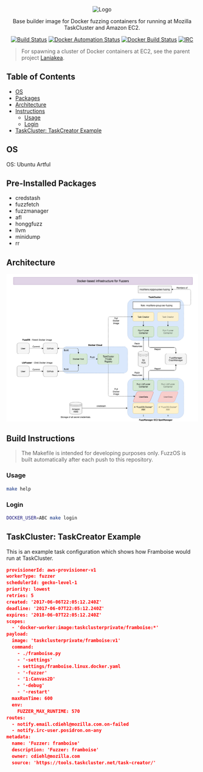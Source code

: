 <p align="center">
  <img src="https://github.com/posidron/posidron.github.io/raw/master/static/images/fuzzos.png" alt="Logo" />
</p>

<p align="center">
Base builder image for Docker fuzzing containers for running at Mozilla TaskCluster and Amazon EC2.
</p>

<p align="center">
  <a href="https://travis-ci.org/MozillaSecurity/fuzzos"><img src="https://api.travis-ci.org/MozillaSecurity/fuzzos.svg?branch=master" alt="Build Status"></a>
  <a href="https://hub.docker.com"><img src="https://img.shields.io/docker/automated/taskclusterprivate/fuzzos.svg" alt="Docker Automation Status"></a>
  <a href="https://hub.docker.com"><img src="https://img.shields.io/docker/build/taskclusterprivate/fuzzos.svg" alt="Docker Build Status"></a>
  <a href="https://www.irccloud.com/invite?channel=%23fuzzing&amp;hostname=irc.mozilla.org&amp;port=6697&amp;ssl=1"><img src="https://img.shields.io/badge/IRC-%23fuzzing-1e72ff.svg?style=flat" alt="IRC"></a>
</p>


> For spawning a cluster of Docker containers at EC2, see the parent project <a href="https://github.com/MozillaSecurity/laniakea/">Laniakea</a>.


<h2>Table of Contents</h2>

* [OS](#OS)
* [Packages](#Packages)
* [Architecture](#Architecture)
* [Instructions](#BuildInstructions)
  * [Usage](#Usage)
  * [Login](#Login)
* [TaskCluster: TaskCreator Example](#TaskClusterTaskCreator)


<a name="OS"><h2>OS</h2></a>

OS: Ubuntu Artful

<a name="Packages"><h2>Pre-Installed Packages</h2></a>

* credstash
* fuzzfetch
* fuzzmanager
* afl
* honggfuzz
* llvm
* minidump
* rr

<a name="Architecture"><h2>Architecture</h2></a>

<p align="center">
  <a href="assets/overview.png"><img src="assets/overview.png"></a>
</p>


<a name="BuildInstructions"><h2>Build Instructions</h2></a>

> The Makefile is intended for developing purposes only. FuzzOS is built automatically after each push to this repository.

<a name="Usage"><h3>Usage</h3></a>

```bash
make help
```

<a name="Login"><h3>Login</h3></a>

```bash
DOCKER_USER=ABC make login
```



<a name="TaskClusterTaskCreator"><h2>TaskCluster: TaskCreator Example</h2></a>

This is an example task configuration which shows how Framboise would run at TaskCluster.

```json
provisionerId: aws-provisioner-v1
workerType: fuzzer
schedulerId: gecko-level-1
priority: lowest
retries: 5
created: '2017-06-06T22:05:12.240Z'
deadline: '2017-06-07T22:05:12.240Z'
expires: '2018-06-07T22:05:12.240Z'
scopes:
  - 'docker-worker:image:taskclusterprivate/framboise:*'
payload:
  image: 'taskclusterprivate/framboise:v1'
  command:
    - ./framboise.py
    - '-settings'
    - settings/framboise.linux.docker.yaml
    - '-fuzzer'
    - '1:Canvas2D'
    - '-debug'
    - '-restart'
  maxRunTime: 600
  env:
    FUZZER_MAX_RUNTIME: 570
routes:
  - notify.email.cdiehl@mozilla.com.on-failed
  - notify.irc-user.posidron.on-any
metadata:
  name: 'Fuzzer: framboise'
  description: 'Fuzzer: framboise'
  owner: cdiehl@mozilla.com
  source: 'https://tools.taskcluster.net/task-creator/'
```

